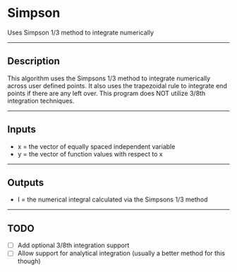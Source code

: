 # Simpson
Uses Simpson 1/3 method to integrate numerically

---

## Description

This algorithm uses the Simpsons 1/3 method to integrate numerically across user defined points. It also uses the trapezoidal rule to integrate end points if there are any left over. This program does NOT utilize 3/8th integration techniques.

---

## Inputs
-   x = the vector of equally spaced independent variable
-   y = the vector of function values with respect to x

---

## Outputs
-   I = the numerical integral calculated via the Simpsons 1/3 method

---
## TODO
- [ ] Add optional 3/8th integration support
- [ ] Allow support for analytical integration (usually a better method for this though)
